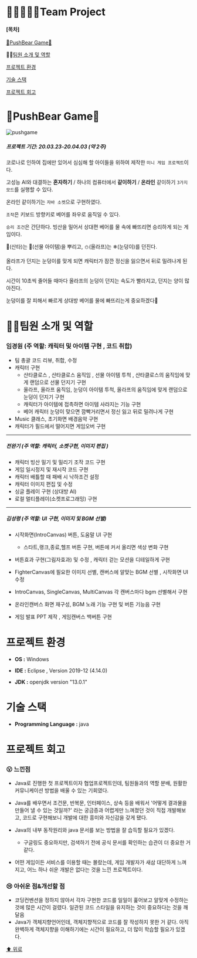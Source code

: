 # 👨🏻‍🤝‍👨🏻Team Project

#### [목차]

[🐻PushBear Game🐼](#pushbear-game)

🙋‍♂️[팀원 소개 및 역할](#%EF%B8%8F팀원-소개-및-역할)

[프로젝트 환경](#프로젝트-환경)

[기술 스택](#기술-스택)

[프로젝트 회고](#프로젝트-회고)

# 🐻PushBear Game🐼

![pushgame](pushgame.gif)



##### 프로젝트 기간: 20.03.23-20.04.03 (약 2주)

코로나로 인하여 집에만 있어서 심심해 할 아이들을 위하여 제작한 `미니 게임 프로젝트`이다.

고성능 AI와 대결하는 **혼자하기** / 하나의 컴퓨터에서 **같이하기** / **온라인** 같이하기 `3가지 모드`를 실행할 수 있다.

온라인 같이하기는 `자바 소켓`으로 구현하였다.

`조작`은 키보드 방향키로 베어를 좌우로 움직일 수 있다.

`승리 조건`은 간단하다. 빙산을 밀어서 상대편 베어를 물 속에 빠뜨리면 승리하게 되는 게임이다.

🎅(산타)는 🎁(선물 아이템)을 뿌리고, ⛄(올라프)는 ❄(눈덩이)를 던진다. 

올라프가 던지는 눈덩이를 맞게 되면 캐릭터가 잠깐 정신을 잃으면서 뒤로 밀려나게 된다.

시간이 10초씩 줄어들 때마다 올라프의 눈덩이 던지는 속도가 빨라지고, 던지는 양이 많아진다. 

눈덩이를 잘 피해서 빠르게 상대방 베어를 물에 빠뜨리는게 중요하겠다💪



# 🙋‍♂️팀원 소개 및 역할

### 임경원 (주 역할: 캐릭터 및 아이템 구현 , 코드 취합)

- 팀 총괄 코드 리뷰, 취합, 수정
- 캐릭터 구현
  - 산타클로스 , 산타클로스 움직임 , 선물 아이템 투척 , 산타클로스의 움직임에 맞게 랜덤으로 선물 던지기 구현
  - 올라프, 올라프 움직임, 눈덩이 아이템 투척, 올라프의 움직임에 맞게 랜덤으로 눈덩이 던지기 구현
  - 캐릭터가 아이템에 접촉하면 아이템 사라지는 기능 구현
  - 베어 캐릭터 눈덩이 맞으면 깜빡거리면서 정신 잃고 뒤로 밀려나게 구현
- Music 클래스, 초기화면 배경음악 구현 
- 캐릭터가 필드에서 떨어지면 게임오버 구현

---

##### 전완기 (주 역할: 캐릭터, 소켓구현, 이미지 편집 )

- 캐릭터 빙산 밀기 및 밀리기 조작 코드 구현
- 게임 일시정지 및 재시작 코드 구현
- 캐릭터 배틀할 때 패배 시 낙하조건 설정
- 캐릭터 이미지 편집 및 수정
- 싱글 플레이 구현 (상대방 AI)
- 로컬 멀티플레이(소켓프로그래밍) 구현

----

##### 김성령 (주 역할: UI 구현, 이미지 및 BGM 선별)

- 시작화면(IntroCanvas) 버튼, 도움말 UI 구현

  - 스타트,랭크,종료,헬프 버튼 구현, 버튼에 커서 올리면 색상 변화 구현

- 버튼효과 구현(그림자효과) 및 수정 , 캐릭터 걷는 모션을 디테일하게 구현

- FighterCanvas에 필요한 이미지 선별,  캔버스에 알맞는 BGM 선별 , 시작화면 UI 수정

- IntroCanvas, SingleCanvas, MultiCanvas 각 캔버스마다 bgm 선별해서 구현

- 온라인캔버스 화면 재구성, BGM 노래 기능 구현 및 버튼 기능음 구현

- 게임 발표 PPT 제작 , 게임캔버스 백버튼 구현

  

# 프로젝트 환경

- **OS :** Windows

- **IDE :** Eclipse , Version  2019-12 (4.14.0)

- **JDK :** openjdk version "13.0.1"


# 기술 스택

- **Programming Language :** java

# 프로젝트 회고

### 😮 느낀점

- Java로 진행한 첫 프로젝트이자 협업프로젝트인데, 팀원들과의 역할 분배, 원활한 커뮤니케이션 방법을 배울 수 있는 기회였다.

- Java를 배우면서 조건문, 반복문, 인터페이스, 상속 등을 배워서 '어떻게 결과물을 만들어 낼 수 있는 것일까?' 라는 궁금증과 어렵게만 느껴졌던 것이 직접 개발해보고, 코드로 구현해보니 개발에 대한 흥미와 자신감을 갖게 됐다.
- Java의 내부 동작원리와 java 문서를 보는 방법을 잘 습득할 필요가 있겠다.
  - 구글링도 중요하지만, 검색하기 전에 공식 문서를 확인하는 습관이 더 중요한 거 같다.
- 어떤 게임이든 서비스를 이용할 때는 몰랐는데, 게임 개발자가 새삼 대단하게 느껴지고, 어느 하나 쉬운 개발은 없다는 것을 느낀 프로젝트이다.

### 😢 아쉬운 점&개선할 점

- 코딩컨벤션을 정하지 않아서 각자 구현한 코드를 일일이 훑어보고 알맞게 수정하는 것에 많은 시간이 걸렸다. 일관된 코드 스타일을 유지하는 것이 중요하다는 것을 깨달음
- Java가 객체지향언어인데, 객체지향적으로 코드를 잘 작성하지 못한 거 같다. 아직 완벽하게 객체지향을 이해하기에는 시간이 필요하고, 더 많이 학습할 필요가 있겠다.



[⬆ 위로](#)

